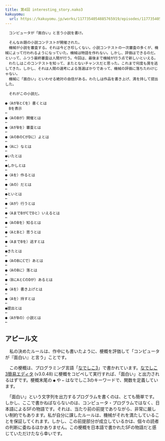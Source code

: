 ```yaml
---
title: 第4回 interesting_story.nako3
kakuyomu:
  url: https://kakuyomu.jp/works/1177354054885765919/episodes/1177354054886978511
---
```


```
　コンピュータが「面白い」と言う小説を書け。

　そんなお題の小説コンテストが開催された。
　機械が小説を審査する。それは今どき珍しくない。小説コンテストの一次審査の多くが、機械によって行われるようになっていた。機械は物語を作れない。しかし、評価はできるのだ。といって、ふつう最終審査は人間が行う。今回は、最後まで機械が行う点で新しいといえる。
　わたしはこのコンテストを知って、またとないチャンスだと思った。これまで何度も賞を逃してきた。しかし、それは人間の選考による落選ばかりであって、機械の評価に落ちたわけじゃない。
　機械に「面白い」といわせる絶対の自信がある。わたしは作品を書き上げ、満を持して提出した。

　それがこの小説だ。

●（AがBとCを）書くとは
　Bを表示
←
●（AのBが）開催とは
←
●（AがBを）審査とは
←
●（AのBのCがDに）よとは
←
●（Aに）なとは
←
●いたとは
←
●しかしとは
←
●（Aを）作るとは
←
●（Aの）だとは
←
●といとは
←
●（Aが）行うとは
←
●（AまでBがCでDと）いえるとは
←
●（AのBを）知るとは
←
●（AとBと）思うとは
←
●（AまでBを）逃すとは
←
●きたとは
←
●（AのBにCで）あとは
←
●（AのBに）落とは
←
●（BにAとCのDが）あるとは
←
●（Aを）書き上げとは
←
●（Aを）持すとは
←
●提出とは
←
●（AがBの）小説とは
←
```

## アピール文

　私の決めたルールは、作中にも書いたように、梗概を評価して「コンピュータが『面白い』と言う」ことです。

　この梗概は、プログラミング言語「[なでしこ3](https://nadesi.com/doc3/)」で書かれています。[なでしこ3簡易エディタ](https://nadesi.com/doc3/index.php?%E3%81%AA%E3%81%A7%E3%81%97%E3%81%933%E7%B0%A1%E6%98%93%E3%82%A8%E3%83%87%E3%82%A3%E3%82%BF) (v3.0.48) に梗概をコピペして実行すれば、「面白い」と出力されるはずです。梗概末尾の `●` や `←` はなでしこ3のキーワードで、関数を定義しています。

　「面白い」という文字列を出力するプログラムを書くのは、とても簡単です。しかし、ここで書かねばならないのは、コンピュータ・プログラムではなく、日本語によるSFの物語です。それは、当たり前の前提でありながら、非常に厳しい制約でもあります。私が自分に課したルールは、機械がそれを満たしていることを保証してくれます。しかし、この前提部分が成立しているかは、個々の読者の判断に委ねるほかありません。この梗概を日本語で書かれたSFの物語だと感じていただけたなら幸いです。
